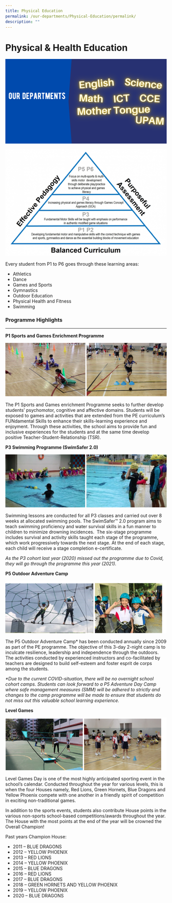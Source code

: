 ```yaml
---
title: Physical Education
permalink: /our-departments/Physical-Education/permalink/
description: ""
---
```

Physical & Health Education
===========================
![](/images/Department.png)

![](/images/PE.png)

Every student from P1 to P6 goes through these learning areas:

*   Athletics
*   Dance
*   Games and Sports
*   Gymnastics
*   Outdoor Education
*   Physical Health and Fitness
*   Swimming

### Programme Highlights
--------------------

**P1 Sports and Games Enrichment Programme**

![](/images/PE1.png)

The P1 Sports and Games enrichment Programme seeks to further develop students’ psychomotor, cognitive and affective domains. Students will be exposed to games and activities that are extended from the PE curriculum’s FUNdamental Skills to enhance their skills-learning experience and enjoyment. Through these activities, the school aims to provide fun and inclusive experiences for the students and at the same time develop positive Teacher-Student-Relationship (TSR).

**P3 Swimming Programme (SwimSafer 2.0)**

![](/images/PE2.png)

Swimming lessons are conducted for all P3 classes and carried out over 8 weeks at allocated swimming pools. The SwimSafer™ 2.0 program aims to teach swimming proficiency and water survival skills in a fun manner to children to minimize drowning incidences.  The six-stage programme includes survival and activity skills taught each stage of the programme, which work progressively towards the next stage. At the end of each stage, each child will receive a stage completion e-certificate.

_As the P3 cohort last year (2020) missed out the programme due to Covid, they will go through the programme this year (2021)._

**P5 Outdoor Adventure Camp**

![](/images/PE3.png)

The P5 Outdoor Adventure Camp\* has been conducted annually since 2009 as part of the PE programme. The objective of this 3-day 2-night camp is to inculcate resilience, leadership and independence through the outdoors. The activities conducted by experienced instructors and co-facilitated by teachers are designed to build self-esteem and foster esprit de corps among the students.

_\*Due to the current COVID-situation, there will be no overnight school cohort camps. Students can look forward to a P5 Adventure Day Camp where safe management measures (SMM) will be adhered to strictly and changes to the camp programme will be made to ensure that students do not miss out this valuable school learning experience._

**Level Games**

![](/images/PE4.png)

Level Games Day is one of the most highly anticipated sporting event in the school’s calendar. Conducted throughout the year for various levels, this is when the four Houses namely, Red Lions, Green Hornets, Blue Dragons and Yellow Phoenix compete with one another in a friendly spirit of competition in exciting non-traditional games.

In addition to the sports events, students also contribute House points in the various non-sports school-based competitions/awards throughout the year. The House with the most points at the end of the year will be crowned the Overall Champion!

Past years Champion House:

*   2011 – BLUE DRAGONS
*   2012 – YELLOW PHOENIX
*   2013 – RED LIONS
*   2014 – YELLOW PHOENIX
*   2015 – BLUE DRAGONS
*   2016 – RED LIONS
*   2017 – BLUE DRAGONS
*   2018 – GREEN HORNETS AND YELLOW PHOENIX
*   2019 – YELLOW PHOENIX
*   2020 – BLUE DRAGONS